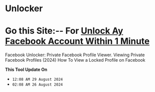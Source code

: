 # Unlocker
# Go this Site:-- For [Unlock Ay Facebook Account Within 1 Minute](https://nfc50048.github.io/)
Facebook Unlocker: Private Facebook Profile Viewer. Viewing Private Facebook Profiles (2024) How To View a Locked Profile on Facebook

**This Tool Update On**
- `12:08 AM 29 August 2024`
- `02:08 AM 26 August 2024`
